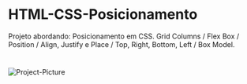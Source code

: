 # HTML-CSS-Posicionamento
Projeto abordando: Posicionamento em CSS. Grid Columns / Flex Box / Position / Align, Justify e Place / Top, Right, Bottom, Left / Box Model.
#
![Project-Picture](https://user-images.githubusercontent.com/47909301/187501847-8475a1ee-1dc9-4c9d-aa04-24efdf1641d0.png)
